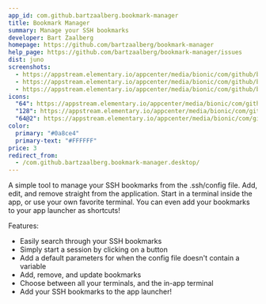 ```yaml
---
app_id: com.github.bartzaalberg.bookmark-manager
title: Bookmark Manager
summary: Manage your SSH bookmarks
developer: Bart Zaalberg
homepage: https://github.com/bartzaalberg/bookmark-manager
help_page: https://github.com/bartzaalberg/bookmark-manager/issues
dist: juno
screenshots:
  - https://appstream.elementary.io/appcenter/media/bionic/com/github/bartzaalberg.bookmark-manager/57A02F1F445F8A657A48D305F76DC670/screenshots/image-1_orig.png
  - https://appstream.elementary.io/appcenter/media/bionic/com/github/bartzaalberg.bookmark-manager/57A02F1F445F8A657A48D305F76DC670/screenshots/image-2_orig.png
  - https://appstream.elementary.io/appcenter/media/bionic/com/github/bartzaalberg.bookmark-manager/57A02F1F445F8A657A48D305F76DC670/screenshots/image-3_orig.png
icons:
  "64": https://appstream.elementary.io/appcenter/media/bionic/com/github/bartzaalberg.bookmark-manager/57A02F1F445F8A657A48D305F76DC670/icons/64x64/com.github.bartzaalberg.bookmark-manager_com.github.bartzaalberg.bookmark-manager.png
  "128": https://appstream.elementary.io/appcenter/media/bionic/com/github/bartzaalberg.bookmark-manager/57A02F1F445F8A657A48D305F76DC670/icons/128x128/com.github.bartzaalberg.bookmark-manager_com.github.bartzaalberg.bookmark-manager.png
  "64@2": https://appstream.elementary.io/appcenter/media/bionic/com/github/bartzaalberg.bookmark-manager/57A02F1F445F8A657A48D305F76DC670/icons/64x64@2/com.github.bartzaalberg.bookmark-manager_com.github.bartzaalberg.bookmark-manager.png
color:
  primary: "#0a8ce4"
  primary-text: "#FFFFFF"
price: 3
redirect_from:
  - /com.github.bartzaalberg.bookmark-manager.desktop/
---
```


<p>A simple tool to manage your SSH bookmarks from the .ssh/config file. Add, edit, and remove straight from the application. Start in a terminal inside the app, or use your own favorite terminal. You can even add your bookmarks to your app launcher as shortcuts!</p>
<p>Features:</p>
<ul>
  <li>Easily search through your SSH bookmarks</li>
  <li>Simply start a session by clicking on a button</li>
  <li>Add a default parameters for when the config file doesn&apos;t contain a variable</li>
  <li>Add, remove, and update bookmarks</li>
  <li>Choose between all your terminals, and the in-app terminal</li>
  <li>Add your SSH bookmarks to the app launcher!</li>
</ul>